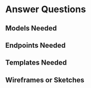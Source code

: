 # Answer Questions
## Models Needed
## Endpoints Needed
## Templates Needed
## Wireframes or Sketches